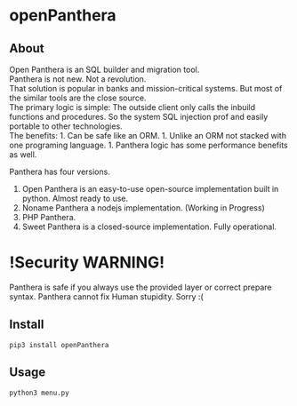 # openPanthera

## About

Open Panthera is an SQL builder and migration tool. \
Panthera is not new. Not a revolution. \
That solution is popular in banks and mission-critical systems. But most of the similar tools are the close source. \
The primary logic is simple: The outside client only calls the inbuild functions and procedures. So the system SQL injection prof and easily portable to other technologies. \
The benefits:
    1. Can be safe like an ORM.
    1. Unlike an ORM not stacked with one programing language.
    1. Panthera logic has some performance benefits as well.



Panthera has four versions.
   1. Open Panthera is an easy-to-use open-source implementation built in python. Almost ready to use.
   2. Noname Panthera a nodejs implementation. (Working in Progress)
   3. PHP Panthera.
   4. Sweet Panthera is a closed-source implementation. Fully operational.




# !Security WARNING!

Panthera is safe if you always use the provided layer or correct prepare syntax. Panthera cannot fix Human stupidity. Sorry :(


## Install

```
pip3 install openPanthera

```


## Usage

```
python3 menu.py
```
